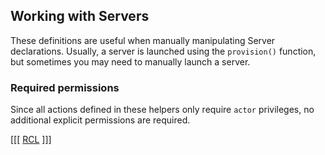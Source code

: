 ## Working with Servers

These definitions are useful when manually manipulating Server declarations. Usually, a server is launched using the `provision()` function, but sometimes you may need to manually launch a server. 

### Required permissions

Since all actions defined in these helpers only require `actor` privileges, no additional explicit permissions are required.

[[[
[RCL](server.rcl.rb)
]]]
